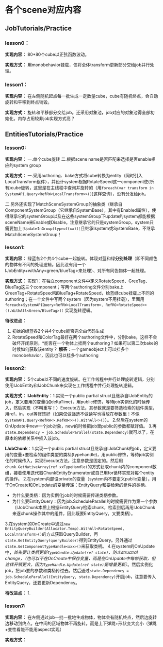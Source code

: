 # 各个scene对应内容
## JobTutorials/Practice
### lesson0： 
**实现内容：** 80\*80个cube以正弦函数波动。

**实现方式：**
用monobehavior挂载，仅将全体transform更新部分交给job并行处理。

### lesson1： 
**实现内容：** 在左侧随机起点每一批生成一定数量cube，cube有随机终点，会自动旋转和平移到终点销毁。

**实现方式：**
旋转和平移部分交给job。还采用对象池，job对应的对象池得全部初始化，内存占用较非job实现方式高？

## EntitiesTutorials/Practice

### lesson0: 
**实现内容：** 一.单个cube旋转 二.根据scene name是否匹配来选择是否enable相应的system group

**实现方式：**
一.采用authoring、bake方式将cube转换为entity（同时引入LocalTransform组件），并设计system根据RotateSpeed这一component使(所有)cube旋转，这里是在主线程中查询并旋转的（用`foreach(var transform in SystemAPI.Query<RefRW<LocalTransform>>()`)这样查询），没有分发给job。

二.另外还实现了MatchSceneSystemGroup的抽象类（继承自ComponentSystemGroup（它继承自SystemBase），其中有Enabled属性），使得继承它的systemGroup以及在这些systemGroup下update的system都能根据sceneName来Enable或Disable。注意继承它的只是systemGroup，system只需要加上`[UpdateInGroup(typeof(xx))]`且继承Isystem或SystemBase，不继承MatchSceneSystemGroup！
### lesson1: 
**实现内容：** 绿蓝各2个共4个cube一起旋转。体现对蓝和绿**分别处理**（即不同颜色的物体有不同的处理逻辑，因此没有用一个IJobEntity+withAny\<green/blueTag\>来处理）、对所有同色物体一起处理。

**实现方式：**
实现1：在独立component文件中定义RotateSpeed、GreeTag、BlueTag这三个component；写两个authoring文件分别bake上GreenTag+RotateSpeed和BlueTag+RotateSpeed，给蓝绿cube挂载上不同的authoring；在一个文件中写两个system（因为system不用挂载），里面用`foreach`+`SystemAPIQuery<RefRW<LocalTransform>, RefRO<RotateSpeed>>().WithAll<Green/BlueTag>()` 实现旋转逻辑。

**待改进点：**
1. 初始的绿蓝各2个共4个cube能否完全由代码生成
2. RotateSpeed和ColorTag最好在两个authoring文件中，分别bake，这样不会破坏开闭原则。*能否在一个物体上挂两个authoring？如果可以第二次bake的时候如何获取该entity？
**解答**：一个gameobject上可以挂多个monobehavior，因此也可以挂多个authoring

### lesson2: 
**实现内容：** 5个cube以不同的速度旋转。在工作线程中并行处理旋转逻辑，分别使用IJobEntity和IJobChunk来实现在工作线程中并行处理旋转逻辑。

**实现方式：**
**IJobEntity**：1.实现一个public partial struct且继承自IJobEntity的job，定义要用的变量(如deltaTime)，用public修饰，等待job实例化的时候传入，然后实现（不叫重写！）Execute方法，其参数就是要筛选检索的组件类型，用ref，in，out等修饰好（如果仅做筛选不做读写也得放在参数里！不像`SystemAPI.Query<RefRW<>,RefRO<>>().WithAll<>()`）。
2.然后在system的OnUpdate中new一个job对象，new的时候把job里public的参数都赋好值。
3.再`state.Dependency = job.ScheduleParallel(state.Dependency)`就可以了，在原本的依赖关系中插入该job。

**IJobChunk**：1.实现一个public partial struct且继承自IJobChunk的job，定义要用的变量+要检索的组件类型的类柄(typehandle)，用public修饰，等待job实例化的时候传入，实现Execute方法，注意参数是固定的。然后用`chunk.GetNativeArray(ref xxTypeHandle)`的方式获取chunk内的component数组，接着使用迭代器ChunkEntityEnumerator或自己用for循环实现对每个entity的操作。
2.在system内部设private的变量（system内不要定义public变量），用于OnCreate和OnUpdate的变量传递：EntityQuery和要检索的组件的类柄。
- 为什么要类柄：因为实例化job的时候需要传递类柄参数。
- 为什么要EntityQuery：因为job.ScheduleParallel的时候需要作为第一个参数（IJobChunk本质上根据EntityQuery检索chunk，检索到后再用IJobChunk来逐chunk操作其中的组件，因此既要EntityQuery，又要类柄）。
  
3.在system的OnCreate中通过`new EntityQueryBuilder(Allocator.Temp).WithAll<RotateSpeed, LocalTransform>()`的方式获取QueryBuilder，再`state.GetEntityQuery(queryBuilder)`得到EntityQuery。另外通过`state.GetComponentTypeHandle<xxx>()`来获取类柄。
4.在system的OnUpdate中，*首先要让类柄更新`TypeHandle.Update(ref state)`，防止structral change，（也可以不在OnCreate中保存变量，而是在OnUpdate中每帧获取，但这样开销更大，因为`TypeHandle.Update(ref state)`是增量更新）*。然后实例化job，把job要的参数和类柄传过去。然后通过`state.Dependency = job.ScheduleParallel(EntityQuery, state.Dependency)`开启job，注意要传入EntityQuery，还要更新Dependency。

**待改进点：**
1. 



### lesson7:
**实现内容：** 在左侧通过job一批一批地生成物体，物体会有随机终点，然后边旋转边移动到终点。在中间的区域物体不再旋转，而是上下弹跳+形状变大变小（弹跳+变性看能不能用aspect实现）

**实现方式：**
